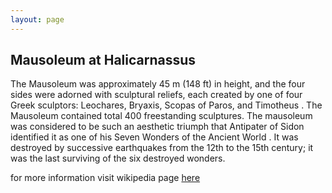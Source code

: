 ```yaml
---
layout: page
---
```


## Mausoleum at Halicarnassus

The Mausoleum was approximately 45 m (148 ft) in height, and the four sides were adorned with sculptural reliefs, each created by one of four Greek sculptors: Leochares, Bryaxis, Scopas of Paros, and Timotheus .  The Mausoleum contained total 400 freestanding sculptures.  The mausoleum was considered to be such an aesthetic triumph that Antipater of Sidon identified it as one of his Seven Wonders of the Ancient World . It was destroyed by successive earthquakes from the 12th to the 15th century;    it was the last surviving of the six destroyed wonders.

for more information visit wikipedia page [here](https://en.wikipedia.org/wiki/Mausoleum_at_Halicarnassus)